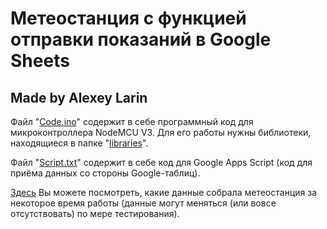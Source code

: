 # Метеостанция с функцией отправки показаний в Google Sheets
## Made by Alexey Larin

Файл "[Code.ino](https://github.com/AlexFast9900/Weather-station-with-the-function-of-sending-readings-to-Google-Sheets/blob/main/Code.ino)" содержит в себе программный код для микроконтроллера NodeMCU V3. Для его работы нужны библиотеки, находящиеся в папке "[libraries](https://github.com/AlexFast9900/Weather-station-with-the-function-of-sending-readings-to-Google-Sheets/tree/main/libraries)".

Файл "[Script.txt](https://github.com/AlexFast9900/Weather-station-with-the-function-of-sending-readings-to-Google-Sheets/blob/main/Script.txt)" содержит в себе код для Google Apps Script (код для приёма данных со стороны Google-таблиц).

[Здесь](https://docs.google.com/spreadsheets/d/1_CCku2lYTrfxKpQ-5Ogjy4x4Jrg9703vpECnjp76c1w/edit?usp=sharing) Вы можете посмотреть, какие данные собрала метеостанция за некоторое время работы (данные могут меняться (или вовсе отсутствовать) по мере тестирования).
